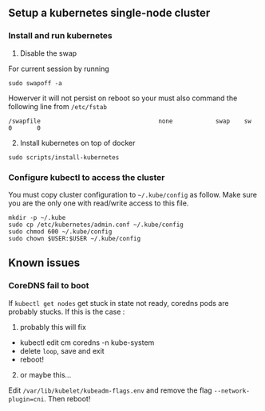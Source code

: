 
## Setup a kubernetes single-node cluster

### Install and run kubernetes

1. Disable the swap

For current session by running

```
sudo swapoff -a
```

Howerver it will not persist on reboot so your must also command the following line from `/etc/fstab`

```
/swapfile                                 none            swap    sw              0       0
```

2. Install kubernetes on top of docker

```
sudo scripts/install-kubernetes
```

### Configure kubectl to access the cluster

You must copy cluster configuration to `~/.kube/config` as follow.
Make sure you are the only one with read/write access to this file.

```
mkdir -p ~/.kube
sudo cp /etc/kubernetes/admin.conf ~/.kube/config
sudo chmod 600 ~/.kube/config
sudo chown $USER:$USER ~/.kube/config
```

## Known issues

### CoreDNS fail to boot

If `kubectl get nodes` get stuck in state not ready, coredns pods are probably stucks.
If this is the case :

1. probably this will fix

* kubectl edit cm coredns -n kube-system
* delete `loop`, save and exit
* reboot!


2. or maybe this...

Edit `/var/lib/kubelet/kubeadm-flags.env` and remove the flag `--network-plugin=cni`.
Then reboot!
